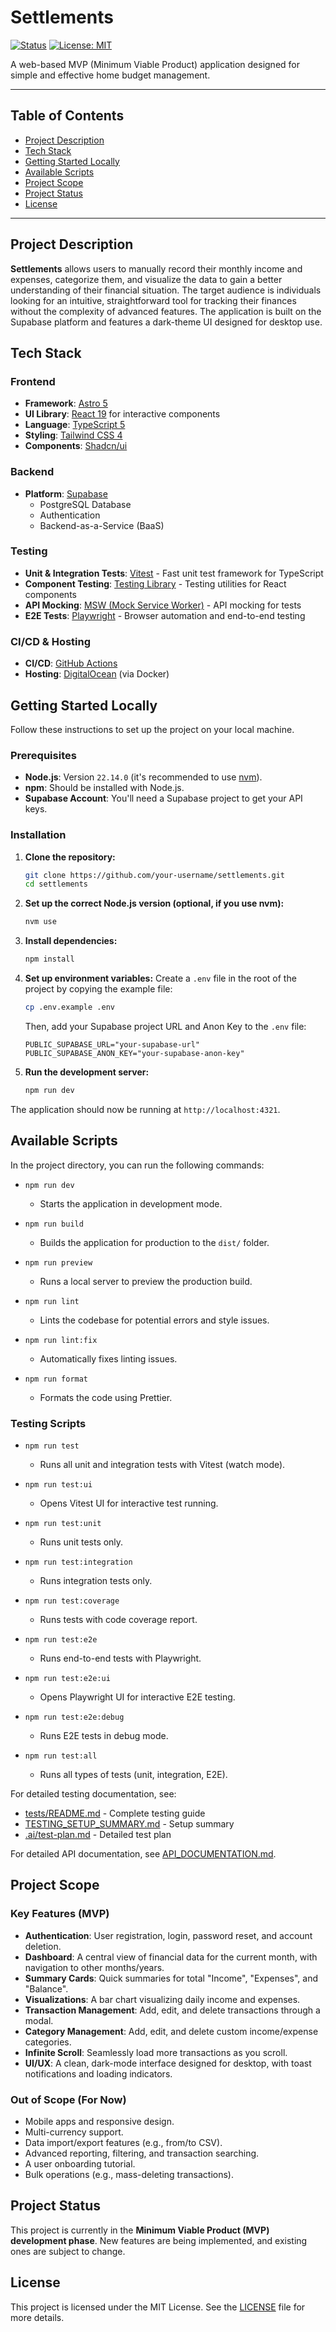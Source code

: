 # Settlements

[![Status](https://img.shields.io/badge/status-in_development-yellow.svg)](https://github.com/your-username/settlements)
[![License: MIT](https://img.shields.io/badge/License-MIT-blue.svg)](https://opensource.org/licenses/MIT)

A web-based MVP (Minimum Viable Product) application designed for simple and effective home budget management.

---

## Table of Contents

- [Project Description](#project-description)
- [Tech Stack](#tech-stack)
- [Getting Started Locally](#getting-started-locally)
- [Available Scripts](#available-scripts)
- [Project Scope](#project-scope)
- [Project Status](#project-status)
- [License](#license)

---

## Project Description

**Settlements** allows users to manually record their monthly income and expenses, categorize them, and visualize the data to gain a better understanding of their financial situation. The target audience is individuals looking for an intuitive, straightforward tool for tracking their finances without the complexity of advanced features. The application is built on the Supabase platform and features a dark-theme UI designed for desktop use.

## Tech Stack

### Frontend

- **Framework**: [Astro 5](https://astro.build/)
- **UI Library**: [React 19](https://react.dev/) for interactive components
- **Language**: [TypeScript 5](https://www.typescriptlang.org/)
- **Styling**: [Tailwind CSS 4](https://tailwindcss.com/)
- **Components**: [Shadcn/ui](https://ui.shadcn.com/)

### Backend

- **Platform**: [Supabase](https://supabase.io/)
  - PostgreSQL Database
  - Authentication
  - Backend-as-a-Service (BaaS)

### Testing

- **Unit & Integration Tests**: [Vitest](https://vitest.dev/) - Fast unit test framework for TypeScript
- **Component Testing**: [Testing Library](https://testing-library.com/) - Testing utilities for React components
- **API Mocking**: [MSW (Mock Service Worker)](https://mswjs.io/) - API mocking for tests
- **E2E Tests**: [Playwright](https://playwright.dev/) - Browser automation and end-to-end testing

### CI/CD & Hosting

- **CI/CD**: [GitHub Actions](https://github.com/features/actions)
- **Hosting**: [DigitalOcean](https://www.digitalocean.com/) (via Docker)

## Getting Started Locally

Follow these instructions to set up the project on your local machine.

### Prerequisites

- **Node.js**: Version `22.14.0` (it's recommended to use [nvm](https://github.com/nvm-sh/nvm)).
- **npm**: Should be installed with Node.js.
- **Supabase Account**: You'll need a Supabase project to get your API keys.

### Installation

1.  **Clone the repository:**

    ```sh
    git clone https://github.com/your-username/settlements.git
    cd settlements
    ```

2.  **Set up the correct Node.js version (optional, if you use nvm):**

    ```sh
    nvm use
    ```

3.  **Install dependencies:**

    ```sh
    npm install
    ```

4.  **Set up environment variables:**
    Create a `.env` file in the root of the project by copying the example file:

    ```sh
    cp .env.example .env
    ```

    Then, add your Supabase project URL and Anon Key to the `.env` file:

    ```
    PUBLIC_SUPABASE_URL="your-supabase-url"
    PUBLIC_SUPABASE_ANON_KEY="your-supabase-anon-key"
    ```

5.  **Run the development server:**
    ```sh
    npm run dev
    ```

The application should now be running at `http://localhost:4321`.

## Available Scripts

In the project directory, you can run the following commands:

- `npm run dev`
  - Starts the application in development mode.

- `npm run build`
  - Builds the application for production to the `dist/` folder.

- `npm run preview`
  - Runs a local server to preview the production build.

- `npm run lint`
  - Lints the codebase for potential errors and style issues.

- `npm run lint:fix`
  - Automatically fixes linting issues.

- `npm run format`
  - Formats the code using Prettier.

### Testing Scripts

- `npm run test`
  - Runs all unit and integration tests with Vitest (watch mode).

- `npm run test:ui`
  - Opens Vitest UI for interactive test running.

- `npm run test:unit`
  - Runs unit tests only.

- `npm run test:integration`
  - Runs integration tests only.

- `npm run test:coverage`
  - Runs tests with code coverage report.

- `npm run test:e2e`
  - Runs end-to-end tests with Playwright.

- `npm run test:e2e:ui`
  - Opens Playwright UI for interactive E2E testing.

- `npm run test:e2e:debug`
  - Runs E2E tests in debug mode.

- `npm run test:all`
  - Runs all types of tests (unit, integration, E2E).

For detailed testing documentation, see:
- [tests/README.md](tests/README.md) - Complete testing guide
- [TESTING_SETUP_SUMMARY.md](TESTING_SETUP_SUMMARY.md) - Setup summary
- [.ai/test-plan.md](.ai/test-plan.md) - Detailed test plan

For detailed API documentation, see [API_DOCUMENTATION.md](API_DOCUMENTATION.md).

## Project Scope

### Key Features (MVP)

- **Authentication**: User registration, login, password reset, and account deletion.
- **Dashboard**: A central view of financial data for the current month, with navigation to other months/years.
- **Summary Cards**: Quick summaries for total "Income", "Expenses", and "Balance".
- **Visualizations**: A bar chart visualizing daily income and expenses.
- **Transaction Management**: Add, edit, and delete transactions through a modal.
- **Category Management**: Add, edit, and delete custom income/expense categories.
- **Infinite Scroll**: Seamlessly load more transactions as you scroll.
- **UI/UX**: A clean, dark-mode interface designed for desktop, with toast notifications and loading indicators.

### Out of Scope (For Now)

- Mobile apps and responsive design.
- Multi-currency support.
- Data import/export features (e.g., from/to CSV).
- Advanced reporting, filtering, and transaction searching.
- A user onboarding tutorial.
- Bulk operations (e.g., mass-deleting transactions).

## Project Status

This project is currently in the **Minimum Viable Product (MVP) development phase**. New features are being implemented, and existing ones are subject to change.

## License

This project is licensed under the MIT License. See the [LICENSE](LICENSE) file for more details.
